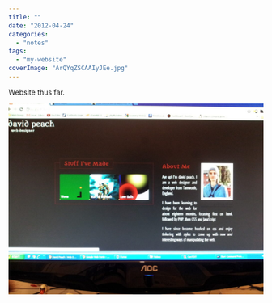 ```yaml
---
title: ""
date: "2012-04-24"
categories: 
  - "notes"
tags: 
  - "my-website"
coverImage: "ArQYqZSCAAIyJEe.jpg"
---
```


Website thus far.

[![](images/ArQYqZSCAAIyJEe-1024x768.jpg)](https://davidpeach.co.uk/wp-content/uploads/2023/04/ArQYqZSCAAIyJEe.jpg)
